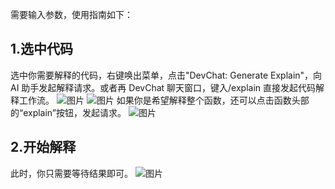 
需要输入参数，使用指南如下：

## 1.选中代码

选中你需要解释的代码，右键唤出菜单，点击"DevChat: Generate Explain"，向 AI 助手发起解释请求。或者再 DevChat 聊天窗口，键入/explain 直接发起代码解释工作流。
![图片](https://deploy-script.merico.cn/devchat/workflow/explain_1.png)
![图片](https://deploy-script.merico.cn/devchat/workflow/explain_2.png)
如果你是希望解释整个函数，还可以点击函数头部的“explain”按钮，发起请求。
![图片](https://deploy-script.merico.cn/devchat/workflow/explain_3.png)

## 2.开始解释

此时，你只需要等待结果即可。
![图片](https://deploy-script.merico.cn/devchat/workflow/explain_4.gif)
